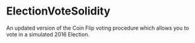 # ElectionVoteSolidity
An updated version of the Coin Flip voting procedure which allows you to vote in a simulated 2016 Election. 
